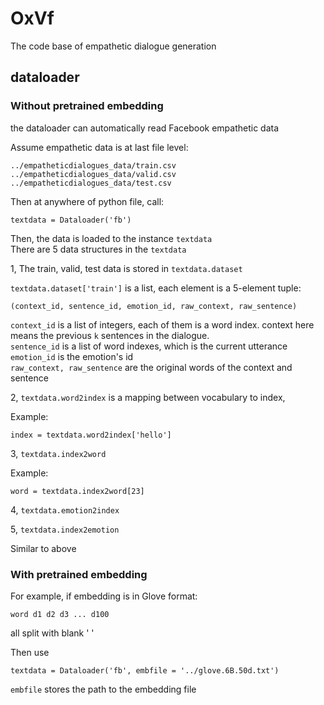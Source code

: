 # OxVf
The code base of empathetic dialogue generation

## dataloader

### Without pretrained embedding
the dataloader can automatically read Facebook empathetic data

Assume empathetic data is at last file level:

```buildoutcfg
../empatheticdialogues_data/train.csv
../empatheticdialogues_data/valid.csv
../empatheticdialogues_data/test.csv
```

Then at anywhere of python file, call:
```buildoutcfg
textdata = Dataloader('fb')
```

Then, the data is loaded to the instance `textdata`  
There are 5 data structures in the `textdata`

1, The train, valid, test data is stored in `textdata.dataset`

`textdata.dataset['train']` is a list, each element is a 5-element tuple:

```buildoutcfg
(context_id, sentence_id, emotion_id, raw_context, raw_sentence)
```
`context_id` is a list of integers, each of them is a word index. context here means the previous `k`
sentences in the dialogue.  
`sentence_id` is a list of word indexes, which is the current utterance  
`emotion_id` is the emotion's id  
`raw_context, raw_sentence` are the original words of the context and sentence

2, `textdata.word2index` is a mapping between vocabulary to index,

Example:
```buildoutcfg
index = textdata.word2index['hello']
```

3, `textdata.index2word`  

Example:
```buildoutcfg
word = textdata.index2word[23]
```

4, `textdata.emotion2index`

5, `textdata.index2emotion`

Similar to above


### With pretrained embedding

For example, if embedding is in Glove format:
```buildoutcfg
word d1 d2 d3 ... d100
```
all split with blank ' '

Then use 
```buildoutcfg
textdata = Dataloader('fb', embfile = '../glove.6B.50d.txt')
```

`embfile` stores the path to the embedding file
